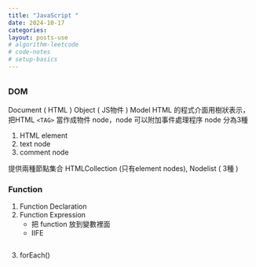 ```yaml
---
title: "JavaScript "
date: 2024-10-17
categories: 
layout: posts-use
# algorithm-leetcode
# code-notes
# setup-basics
---
```

<!-- 大綱引言 -->
######

<!-- 正文 -->

### DOM

Document ( HTML )
Object ( JS物件 )
Model
HTML 的程式介面用樹狀表示，把HTML `<TAG>` 當作成物件 node，node 可以附加事件處理程序
node 分為3種
1. HTML element
2. text node
3. comment node

提供兩種節點集合 HTMLCollection (只有element nodes), Nodelist ( 3種 )


### Function
1. Function Declaration
2. Function Expression
    - 把 function 放到變數裡面
    - IIFE
```js

```

3. forEach()